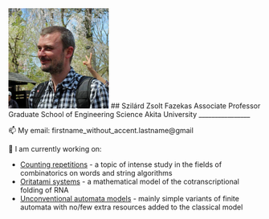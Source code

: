 <img src="/profile.jpg"  width="200" height="200">
## Szilárd Zsolt Fazekas
Associate Professor    
Graduate School of Engineering Science   
Akita University
________________


📫 My email: firstname_without_accent.lastname@gmail


🔭 I am currently working on:
- [Counting repetitions](/Squares.md)           - a topic of intense study in the fields of combinatorics on words and string algorithms
- [Oritatami systems](/Oritatami.md)            - a mathematical model of the cotranscriptional folding of RNA 
- [Unconventional automata models](/Oneway.md)  - mainly simple variants of finite automata with no/few extra resources added to the classical model




<!--
**szfazekas/szfazekas** is a ✨ _special_ ✨ repository because its `README.md` (this file) appears on your GitHub profile.

Here are some ideas to get you started:

- 🔭 I’m currently working on [Squares]
- 🌱 I’m currently learning ...
- 👯 I’m looking to collaborate on ...
- 🤔 I’m looking for help with ...
- 💬 Ask me about ...
- 📫 How to reach me: ...
- 😄 Pronouns: ...
- ⚡ Fun fact: ...
-->
